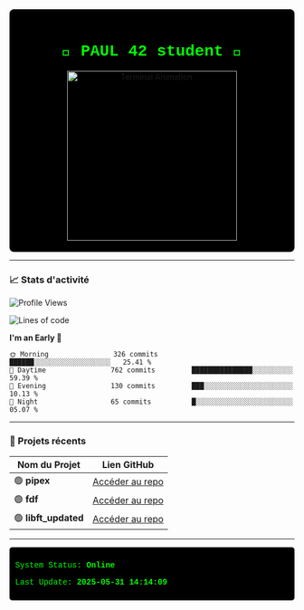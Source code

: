 <div align="center" style="background-color: black; padding: 20px; border-radius: 8px;">
  <h1 style="color: #00ff00; font-family: 'Courier New', monospace;">👾 PAUL 42 student 👾</h1>
  <img src="https://user-images.githubusercontent.com/76850574/123372234-123bd280-d5f9-11eb-9e79-f26ac16bdf4d.gif" width="300" alt="Terminal Animation"/>
</div>

---

### 📈 Stats d'activité

<!--START_SECTION:waka-->
![Profile Views](http://img.shields.io/badge/Profile%20Views-5-blue)

![Lines of code](https://img.shields.io/badge/From%20Hello%20World%20I%27ve%20Written-767.0%20thousand%20lines%20of%20code-blue)

**I'm an Early 🐤** 

```text
🌞 Morning                326 commits         ██████░░░░░░░░░░░░░░░░░░░   25.41 % 
🌆 Daytime                762 commits         ███████████████░░░░░░░░░░   59.39 % 
🌃 Evening                130 commits         ███░░░░░░░░░░░░░░░░░░░░░░   10.13 % 
🌙 Night                  65 commits          █░░░░░░░░░░░░░░░░░░░░░░░░   05.07 % 
```



<!--END_SECTION:waka-->

---








<!--START_SECTION:README-->
### 📂 Projets récents

| Nom du Projet       | Lien GitHub                                        |
|---------------------|----------------------------------------------------|
| 🟢 **pipex** | [Accéder au repo](https://github.com/polodu13160/pipex) |
| 🟢 **fdf** | [Accéder au repo](https://github.com/polodu13160/fdf) |
| 🟢 **libft_updated** | [Accéder au repo](https://github.com/polodu13160/libft_updated) |


---

<div style="color: #00ff00; font-family: 'Courier New', monospace; background-color: black; padding: 10px; border-radius: 5px;">
  <p>System Status: <strong>Online</strong></p>
  <p>Last Update: <strong>2025-05-31 14:14:09</strong></p>
</div>
<!--END_SECTION:README-->









